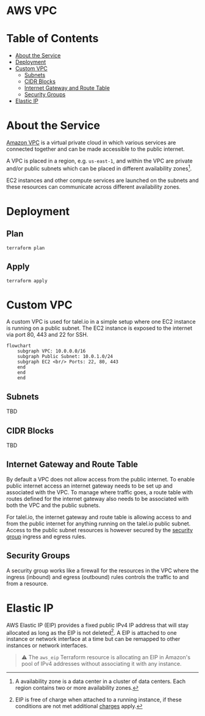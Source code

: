# AWS VPC

# Table of Contents

- [About the Service](#about-the-service)
- [Deployment](#deployment)
- [Custom VPC](#custom-vpc)
    - [Subnets](#subnets)
    - [CIDR Blocks](#cidr-blocks)
    - [Internet Gateway and Route Table](#internet-gateway-and-route-table)
    - [Security Groups](#security-groups)
- [Elastic IP](#elastic-ip)

# About the Service

[Amazon VPC](https://aws.amazon.com/vpc/) is a virtual private cloud in which various services are connected together and can be made accessible to the public internet.

A VPC is placed in a region, e.g. `us-east-1`, and within the VPC are private and/or public subnets which can be placed in different availability zones[^1].

EC2 instances and other compute services are launched on the subnets and these resources can communicate across different availability zones.

# Deployment

## Plan

```shell
terraform plan
```

## Apply

```shell
terraform apply
```

# Custom VPC

A custom VPC is used for talel.io in a simple setup where one EC2 instance is running on a public subnet. The EC2 instance is exposed to the internet via port 80, 443 and 22 for SSH.

```mermaid
flowchart
    subgraph VPC: 10.0.0.0/16
    subgraph Public Subnet: 10.0.1.0/24
    subgraph EC2 <br/> Ports: 22, 80, 443
    end
    end
    end
```

## Subnets

TBD

## CIDR Blocks

TBD

## Internet Gateway and Route Table

By default a VPC does not allow access from the public internet. To enable public internet access an internet gateway needs to be set up and associated with the VPC. To manage where traffic goes, a route table with routes defined for the internet gateway also needs to be associated with both the VPC and the public subnets.

For talel.io, the internet gateway and route table is allowing access to and from the public internet for anything running on the talel.io public subnet. Access to the public subnet resources is however secured by the [security group](#security-groups) ingress and egress rules.

## Security Groups

A security group works like a firewall for the resources in the VPC where the ingress (inbound) and egress (outbound) rules controls the traffic to and from a resource.

# Elastic IP

AWS Elastic IP (EIP) provides a fixed public IPv4 IP address that will stay allocated as long as the EIP is not deleted[^2]. A EIP is attached to one instance or network interface at a time but can be remapped to other instances or network interfaces.

> ⚠️ The `aws_eip` Terraform resource is allocating an EIP in Amazon's pool of IPv4 addresses without associating it with any instance.

[^1]: A availability zone is a data center in a cluster of data centers. Each region contains two or more availability zones.

[^2]: EIP is free of charge when attached to a running instance, if these conditions are not met additional [charges](https://aws.amazon.com/ec2/pricing/on-demand/#Elastic_IP_Addresses) apply.
